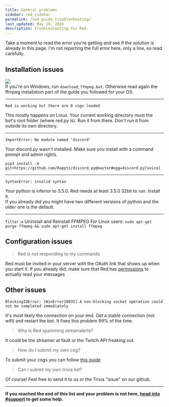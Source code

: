 ```yaml
---
title: General problems
sidebar: red_sidebar
permalink: /red_guide_troubleshooting/
last_updated: May 19, 2016
description: Troubleshooting for Red.
---
```


Take a moment to read the error you're getting and see if the solution is already in this page.  I'm not reporting the full error here, only a line, so read carefully.

## Installation issues  

![](http://i.imgur.com/iyPCJs9.png)  
If you're on Windows, run `download_ffmpeg.bat`. Otherwise read again the ffmpeg installation part of the guide you followed for your OS.

***

`Red is working but there are 0 cogs loaded`

This mostly happens on Linux. Your current working directory must the bot's root folder (where red.py is). Run it from there. Don't run it from outside its own directory.

***

`ImportError: No module named 'discord'`

Your discord.py wasn't installed. Make sure you install with a command prompt and admin rights.

`pip3 install -U git+https://github.com/Rapptz/discord.py@master#egg=discord.py[voice]`

***

`SyntaxError: invalid syntax`

Your python is inferior to 3.5.0. Red needs at least 3.5.0 32bit to run. Install it.  
If you already did you might have two different versions of python and the older one is the default.

***

`filter:a`
Uninstall and Reinstall FFMPEG
For Linux users: `sudo apt-get purge ffmpeg && sudo apt-get install ffmpeg`

## Configuration issues

> Red is not responding to my commands

Red must be invited in your server with the OAuth link that shows up when you start it. If you already did, make sure that Red has  [permissions](https://support.discordapp.com/hc/en-us/articles/206029707?flash_digest=cdf88bf221fe52a4aa2425665c38563efd63723e) to actually read your messages

## Other issues

`BlockingIOError: [WinError10035] A non-blocking socket operation could not be completed immediately`

It's most likely the connection on your end. Get a stable connection (not wifi) and restart the bot. It fixes this problem 99% of the time.

> Why is Red spamming streamalerts?

It could be the streamer at fault or the Twitch API freaking out.

> How do I submit my own cog?

To submit your cogs you can follow [this guide](/Red-Docs/red_cog_how_to_publish/)

> Can I submit my own trivia list?

Of course! Feel free to send it to us or the Trivia "issue" on our github.

***

**If you reached the end of this list and your problem is not here, [head into #support](https://discord.gg/0k4npTwMvTpv9wrh) to get some help.**

